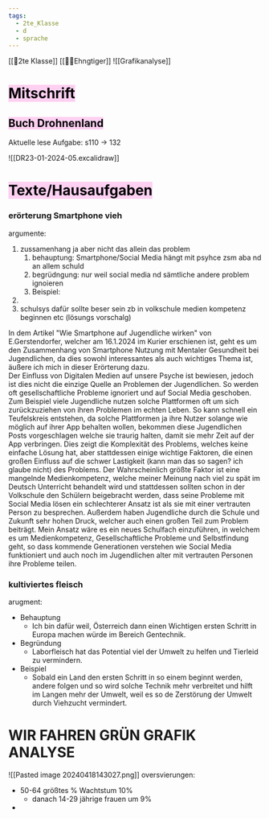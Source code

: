 ```yaml
---
tags:
  - 2te_Klasse
  - d
  - sprache
---
```


[[🥲2te Klasse]]
[[😶‍🌫️Ehngtiger]]
![[Grafikanalyse]]
# <mark style="background: #FFB8EBA6;">Mitschrift</mark>

## <mark style="background: #FFB8EBA6;">Buch Drohnenland</mark>

Aktuelle lese Aufgabe: s110 → 132

![[DR23-01-2024-05.excalidraw]]

# <mark style="background: #FFB8EBA6;">Texte/Hausaufgaben</mark>
### erörterung Smartphone vieh

argumente:

1. zussamenhang ja aber nicht das allein das problem
	1. behauptung: Smartphone/Social Media hängt mit psyhce zsm aba nd an allem schuld
	2. begrüdngung: nur weil social media nd sämtliche andere problem ignoieren
	3. Beispiel: 
2. 
3. schulsys dafür sollte beser sein zb in volkschule medien kompetenz beginnen etc (lösungs vorschalg)

In dem Artikel "Wie Smartphone auf Jugendliche wirken" von E.Gerstendorfer, welcher am 16.1.2024 im Kurier erschienen ist, geht es um den Zusammenhang von Smartphone Nutzung mit Mentaler Gesundheit bei Jugendlichen, da dies sowohl interessantes als auch wichtiges Thema ist, äußere ich mich in dieser Erörterung dazu.  
Der Einfluss von Digitalen Medien auf unsere Psyche ist bewiesen, jedoch ist dies nicht die einzige Quelle an Problemen der Jugendlichen. So werden oft gesellschaftliche Probleme ignoriert und auf Social Media geschoben. Zum Beispiel viele Jugendliche nutzen solche Plattformen oft um sich zurückzuziehen von ihren Problemen im echten Leben. So kann schnell ein Teufelskreis entstehen, da solche Plattformen ja ihre Nutzer solange wie möglich auf ihrer App behalten wollen, bekommen diese Jugendlichen Posts vorgeschlagen welche sie traurig halten, damit sie mehr Zeit auf der App verbringen.
Dies zeigt die Komplexität des Problems, welches keine einfache Lösung hat, aber stattdessen einige wichtige Faktoren, die einen großen Einfluss auf die schwer Lastigkeit (kann man das so sagen? ich glaube nicht) des Problems. Der Wahrscheinlich größte Faktor ist eine mangelnde Medienkompetenz, welche meiner Meinung nach viel zu spät im Deutsch Unterricht behandelt wird und  stattdessen sollten schon in der Volkschule den Schülern beigebracht werden, dass seine Probleme mit Social Media lösen ein schlechterer Ansatz ist als sie mit einer vertrauten Person zu besprechen. Außerdem haben Jugendliche durch die Schule und Zukunft sehr hohen Druck, welcher auch einen großen Teil zum Problem beiträgt. 
Mein Ansatz wäre es ein neues Schulfach einzuführen, in welchem es um Medienkompetenz, Gesellschaftliche Probleme und Selbstfindung geht, so dass kommende Generationen verstehen wie Social Media funktioniert und auch noch im Jugendlichen alter mit vertrauten Personen ihre Probleme teilen.    



### kultiviertes fleisch

arugment:

- Behauptung
	- Ich bin dafür weil, Österreich dann einen Wichtigen ersten Schritt in Europa machen würde im Bereich Gentechnik.
- Begründung
	- Laborfleisch hat das Potential viel der Umwelt zu helfen und Tierleid zu vermindern. 
- Beispiel
	- Sobald ein Land den ersten Schritt in so einem beginnt werden, andere folgen und so wird solche Technik mehr verbreitet und hilft im Langen mehr der Umwelt, weil es so de Zerstörung der Umwelt durch Viehzucht vermindert.

# WIR FAHREN GRÜN GRAFIK ANALYSE 

![[Pasted image 20240418143027.png]]
oversvierungen:
- 50-64 größtes % Wachtstum 10%
	- danach 14-29 jährige frauen um 9%
- 